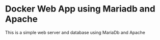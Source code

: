 # Docker Web App using Mariadb and Apache

This is a simple web server and database using MariaDb and Apache

